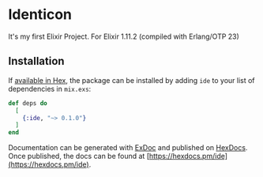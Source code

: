 # Identicon

It's my first Elixir Project. For Elixir 1.11.2 (compiled with Erlang/OTP 23)

## Installation

If [available in Hex](https://hex.pm/docs/publish), the package can be installed
by adding `ide` to your list of dependencies in `mix.exs`:

```elixir
def deps do
  [
    {:ide, "~> 0.1.0"}
  ]
end
```

Documentation can be generated with [ExDoc](https://github.com/elixir-lang/ex_doc)
and published on [HexDocs](https://hexdocs.pm). Once published, the docs can
be found at [https://hexdocs.pm/ide](https://hexdocs.pm/ide).

